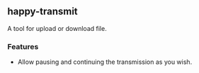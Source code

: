 ## happy-transmit

A tool for upload or download file.

### Features

- Allow pausing and continuing the transmission as you wish.